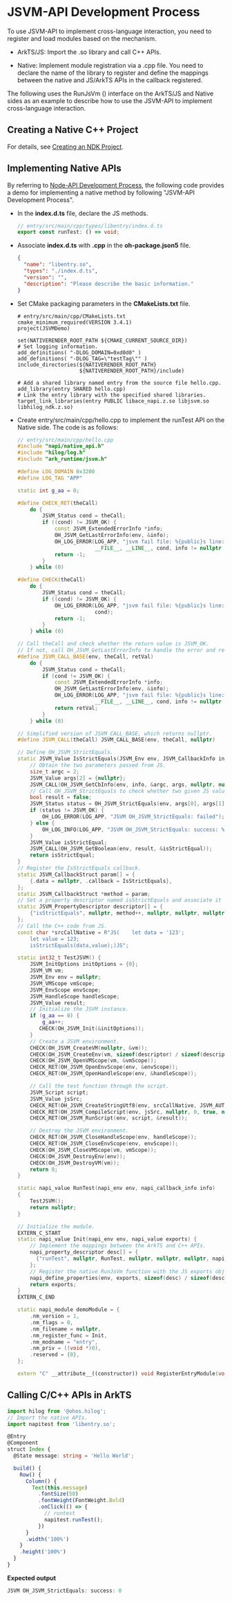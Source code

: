 # JSVM-API Development Process
<!--Kit: NDK Development-->
<!--Subsystem: arkcompiler-->
<!--Owner: @yuanxiaogou; @string_sz-->
<!--Designer: @knightaoko-->
<!--Tester: @test_lzz-->
<!--Adviser: @fang-jinxu-->

To use JSVM-API to implement cross-language interaction, you need to register and load modules based on the mechanism.

- ArkTS/JS: Import the .so library and call C++ APIs.  

- Native: Implement module registration via a .cpp file. You need to declare the name of the library to register and define the mappings between the native and JS/ArkTS APIs in the callback registered.

The following uses the RunJsVm () interface on the ArkTS/JS and Native sides as an example to describe how to use the JSVM-API to implement cross-language interaction.

## Creating a Native C++ Project

For details, see [Creating an NDK Project](create-with-ndk.md).

## Implementing Native APIs

By referring to [Node-API Development Process](use-napi-process.md#implementing-native-apis), the following code provides a demo for implementing a native method by following "JSVM-API Development Process".

- In the **index.d.ts** file, declare the JS methods.

  ```ts
  // entry/src/main/cpp/types/libentry/index.d.ts
  export const runTest: () => void;
  ```
  <!-- @[export_native](https://gitcode.com/openharmony/applications_app_samples/blob/master/code/DocsSample/ArkTS/JSVMAPI/JsvmProcess/entry/src/main/cpp/types/libentry/Index.d.ts) -->

- Associate **index.d.ts** with **.cpp** in the **oh-package.json5** file.

  ```json
  {
    "name": "libentry.so",
    "types": "./index.d.ts",
    "version": "",
    "description": "Please describe the basic information."
  }
  ```

- Set CMake packaging parameters in the **CMakeLists.txt** file.

  ```text
  # entry/src/main/cpp/CMakeLists.txt
  cmake_minimum_required(VERSION 3.4.1)
  project(JSVMDemo)
  
  set(NATIVERENDER_ROOT_PATH ${CMAKE_CURRENT_SOURCE_DIR})
  # Set logging information.
  add_definitions( "-DLOG_DOMAIN=0xd0d0" )
  add_definitions( "-DLOG_TAG=\"testTag\"" )
  include_directories(${NATIVERENDER_ROOT_PATH}
                      ${NATIVERENDER_ROOT_PATH}/include)
  
  # Add a shared library named entry from the source file hello.cpp.
  add_library(entry SHARED hello.cpp)
  # Link the entry library with the specified shared libraries.
  target_link_libraries(entry PUBLIC libace_napi.z.so libjsvm.so libhilog_ndk.z.so)
  ```

- Create entry/src/main/cpp/hello.cpp to implement the runTest API on the Native side. The code is as follows:

  ```cpp
  // entry/src/main/cpp/hello.cpp
  #include "napi/native_api.h"
  #include "hilog/log.h"
  #include "ark_runtime/jsvm.h"
  
  #define LOG_DOMAIN 0x3200
  #define LOG_TAG "APP"
  
  static int g_aa = 0;
  
  #define CHECK_RET(theCall)                                                                                             \
      do {                                                                                                               \
          JSVM_Status cond = theCall;                                                                                    \
          if ((cond) != JSVM_OK) {                                                                                       \
              const JSVM_ExtendedErrorInfo *info;                                                                        \
              OH_JSVM_GetLastErrorInfo(env, &info);                                                                      \
              OH_LOG_ERROR(LOG_APP, "jsvm fail file: %{public}s line: %{public}d ret = %{public}d message = %{public}s", \
                           __FILE__, __LINE__, cond, info != nullptr ? info->errorMessage : "");                         \
              return -1;                                                                                                 \
          }                                                                                                              \
      } while (0)
  
  #define CHECK(theCall)                                                                                                 \
      do {                                                                                                               \
          JSVM_Status cond = theCall;                                                                                    \
          if ((cond) != JSVM_OK) {                                                                                       \
              OH_LOG_ERROR(LOG_APP, "jsvm fail file: %{public}s line: %{public}d ret = %{public}d", __FILE__, __LINE__,  \
                           cond);                                                                                        \
              return -1;                                                                                                 \
          }                                                                                                              \
      } while (0)
  
  // Call theCall and check whether the return value is JSVM_OK.
  // If not, call OH_JSVM_GetLastErrorInfo to handle the error and return retVal.
  #define JSVM_CALL_BASE(env, theCall, retVal)                                                                           \
      do {                                                                                                               \
          JSVM_Status cond = theCall;                                                                                    \
          if (cond != JSVM_OK) {                                                                                         \
              const JSVM_ExtendedErrorInfo *info;                                                                        \
              OH_JSVM_GetLastErrorInfo(env, &info);                                                                      \
              OH_LOG_ERROR(LOG_APP, "jsvm fail file: %{public}s line: %{public}d ret = %{public}d message = %{public}s", \
                           __FILE__, __LINE__, cond, info != nullptr ? info->errorMessage : "");                         \
              return retVal;                                                                                             \
          }                                                                                                              \
      } while (0)
  
  // Simplified version of JSVM_CALL_BASE, which returns nullptr.
  #define JSVM_CALL(theCall) JSVM_CALL_BASE(env, theCall, nullptr)
  
  // Define OH_JSVM_StrictEquals.
  static JSVM_Value IsStrictEquals(JSVM_Env env, JSVM_CallbackInfo info) {
      // Obtain the two parameters passed from JS.
      size_t argc = 2;
      JSVM_Value args[2] = {nullptr};
      JSVM_CALL(OH_JSVM_GetCbInfo(env, info, &argc, args, nullptr, nullptr));
      // Call OH_JSVM_StrictEquals to check whether two given JS values are strictly equal.
      bool result = false;
      JSVM_Status status = OH_JSVM_StrictEquals(env, args[0], args[1], &result);
      if (status != JSVM_OK) {
          OH_LOG_ERROR(LOG_APP, "JSVM OH_JSVM_StrictEquals: failed");
      } else {
          OH_LOG_INFO(LOG_APP, "JSVM OH_JSVM_StrictEquals: success: %{public}d", result);
      }
      JSVM_Value isStrictEqual;
      JSVM_CALL(OH_JSVM_GetBoolean(env, result, &isStrictEqual));
      return isStrictEqual;
  }
  // Register the IsStrictEquals callback.
  static JSVM_CallbackStruct param[] = {
      {.data = nullptr, .callback = IsStrictEquals},
  };
  static JSVM_CallbackStruct *method = param;
  // Set a property descriptor named isStrictEquals and associate it with a callback. This allows the isStrictEquals callback to be called from JS.
  static JSVM_PropertyDescriptor descriptor[] = {
      {"isStrictEquals", nullptr, method++, nullptr, nullptr, nullptr, JSVM_DEFAULT},
  };
  // Call the C++ code from JS.
  const char *srcCallNative = R"JS(    let data = '123';
      let value = 123;
      isStrictEquals(data,value);)JS";
  
  static int32_t TestJSVM() {
      JSVM_InitOptions initOptions = {0};
      JSVM_VM vm;
      JSVM_Env env = nullptr;
      JSVM_VMScope vmScope;
      JSVM_EnvScope envScope;
      JSVM_HandleScope handleScope;
      JSVM_Value result;
      // Initialize the JSVM instance.
      if (g_aa == 0) {
          g_aa++;
         CHECK(OH_JSVM_Init(&initOptions));
      }
      // Create a JSVM environment.
      CHECK(OH_JSVM_CreateVM(nullptr, &vm));
      CHECK(OH_JSVM_CreateEnv(vm, sizeof(descriptor) / sizeof(descriptor[0]), descriptor, &env));
      CHECK(OH_JSVM_OpenVMScope(vm, &vmScope));
      CHECK_RET(OH_JSVM_OpenEnvScope(env, &envScope));
      CHECK_RET(OH_JSVM_OpenHandleScope(env, &handleScope));
  
      // Call the test function through the script.
      JSVM_Script script;
      JSVM_Value jsSrc;
      CHECK_RET(OH_JSVM_CreateStringUtf8(env, srcCallNative, JSVM_AUTO_LENGTH, &jsSrc));
      CHECK_RET(OH_JSVM_CompileScript(env, jsSrc, nullptr, 0, true, nullptr, &script));
      CHECK_RET(OH_JSVM_RunScript(env, script, &result));
  
      // Destroy the JSVM environment.
      CHECK_RET(OH_JSVM_CloseHandleScope(env, handleScope));
      CHECK_RET(OH_JSVM_CloseEnvScope(env, envScope));
      CHECK(OH_JSVM_CloseVMScope(vm, vmScope));
      CHECK(OH_JSVM_DestroyEnv(env));
      CHECK(OH_JSVM_DestroyVM(vm));
      return 0;
  }
  
  static napi_value RunTest(napi_env env, napi_callback_info info)
  {
      TestJSVM();
      return nullptr;
  }
  
  // Initialize the module.
  EXTERN_C_START
  static napi_value Init(napi_env env, napi_value exports) {
      // Implement the mappings between the ArkTS and C++ APIs. 
      napi_property_descriptor desc[] = {
        {"runTest", nullptr, RunTest, nullptr, nullptr, nullptr, napi_default, nullptr}
      };
      // Register the native RunJsVm function with the JS exports object, making the native function available to JS.
      napi_define_properties(env, exports, sizeof(desc) / sizeof(desc[0]), desc);
      return exports;
  }
  EXTERN_C_END
  
  static napi_module demoModule = {
      .nm_version = 1,
      .nm_flags = 0,
      .nm_filename = nullptr,
      .nm_register_func = Init,
      .nm_modname = "entry",
      .nm_priv = ((void *)0),
      .reserved = {0},
  };
  
  extern "C" __attribute__((constructor)) void RegisterEntryModule(void) { napi_module_register(&demoModule); }
  ```
  <!-- @[oh_jsvm_process](https://gitcode.com/openharmony/applications_app_samples/blob/master/code/DocsSample/ArkTS/JSVMAPI/JsvmProcess/entry/src/main/cpp/hello.cpp) -->
  
## Calling C/C++ APIs in ArkTS

```ts
import hilog from '@ohos.hilog';
// Import the native APIs.
import napitest from 'libentry.so';

@Entry
@Component
struct Index {
  @State message: string = 'Hello World';

  build() {
    Row() {
      Column() {
        Text(this.message)
          .fontSize(50)
          .fontWeight(FontWeight.Bold)
          .onClick(() => {
            // runtest
            napitest.runTest();
          })
      }
      .width('100%')
    }
    .height('100%')
  }
}
```
<!-- @[call_native_cpp](https://gitcode.com/openharmony/applications_app_samples/blob/master/code/DocsSample/ArkTS/JSVMAPI/JsvmProcess/entry/src/main/ets/pages/Index.ets) -->

**Expected output**
```ts
JSVM OH_JSVM_StrictEquals: success: 0
```
